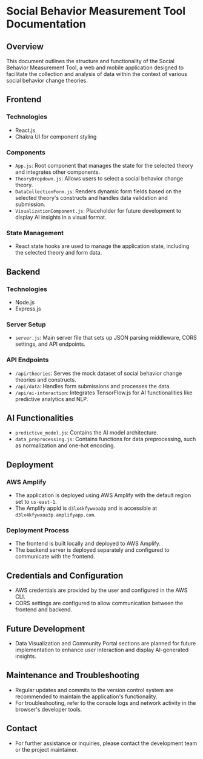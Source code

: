 # Social Behavior Measurement Tool Documentation

## Overview
This document outlines the structure and functionality of the Social Behavior Measurement Tool, a web and mobile application designed to facilitate the collection and analysis of data within the context of various social behavior change theories.

## Frontend

### Technologies
- React.js
- Chakra UI for component styling

### Components
- `App.js`: Root component that manages the state for the selected theory and integrates other components.
- `TheoryDropdown.js`: Allows users to select a social behavior change theory.
- `DataCollectionForm.js`: Renders dynamic form fields based on the selected theory's constructs and handles data validation and submission.
- `VisualizationComponent.js`: Placeholder for future development to display AI insights in a visual format.

### State Management
- React state hooks are used to manage the application state, including the selected theory and form data.

## Backend

### Technologies
- Node.js
- Express.js

### Server Setup
- `server.js`: Main server file that sets up JSON parsing middleware, CORS settings, and API endpoints.

### API Endpoints
- `/api/theories`: Serves the mock dataset of social behavior change theories and constructs.
- `/api/data`: Handles form submissions and processes the data.
- `/api/ai-interaction`: Integrates TensorFlow.js for AI functionalities like predictive analytics and NLP.

## AI Functionalities
- `predictive_model.js`: Contains the AI model architecture.
- `data_preprocessing.js`: Contains functions for data preprocessing, such as normalization and one-hot encoding.

## Deployment

### AWS Amplify
- The application is deployed using AWS Amplify with the default region set to `us-east-1`.
- The Amplify appId is `d3lx4kfywxoa3p` and is accessible at `d3lx4kfywxoa3p.amplifyapp.com`.

### Deployment Process
- The frontend is built locally and deployed to AWS Amplify.
- The backend server is deployed separately and configured to communicate with the frontend.

## Credentials and Configuration
- AWS credentials are provided by the user and configured in the AWS CLI.
- CORS settings are configured to allow communication between the frontend and backend.

## Future Development
- Data Visualization and Community Portal sections are planned for future implementation to enhance user interaction and display AI-generated insights.

## Maintenance and Troubleshooting
- Regular updates and commits to the version control system are recommended to maintain the application's functionality.
- For troubleshooting, refer to the console logs and network activity in the browser's developer tools.

## Contact
- For further assistance or inquiries, please contact the development team or the project maintainer.
